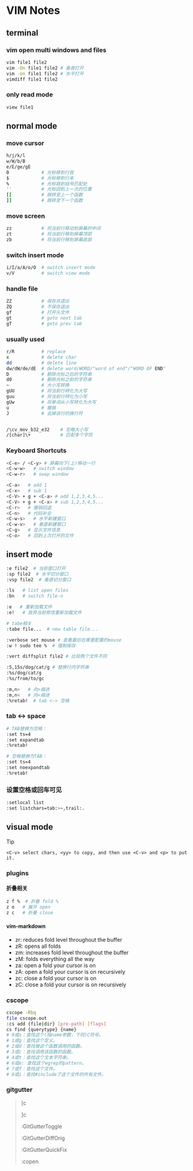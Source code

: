 # VIM Notes

## terminal

### vim open multi windows and files

```bash
vim file1 file2
vim -On file1 file2 # 垂直打开
vim -on file1 file2 # 水平打开
vimdiff file1 file2
```

### only read mode

```bash
view file1
```

## normal mode

### move cursor

```bash
h/j/k/l
w/W/b/B
e/E/ge/gE
0            # 光标移到行首
$            # 光标移到行末
%            # 光标跳到括号匹配处
''           # 光标回到上一次的位置
[[           # 跳转至上一个函数
]]           # 跳转至下一个函数
```

### move screen

```bash
zz           # 将当前行移动到屏幕的中间
zt           # 将当前行移到屏幕顶部
zb           # 将当前行移到屏幕底部
```

### switch insert mode

```bash
i/I/a/A/o/O  # switch insert mode
v/V          # switch view mode
```

### handle file

```bash
ZZ           # 保存并退出
ZQ           # 不保存退出
gf           # 打开头文件
gt           # goto next tab
gT           # goto prev tab
```

### usually used

```bash
r/R          # replace
x            # delete char
dd           # delete line
dw/dW/de/dE  # delete word/WORD/"word of end"/"WORD OF END"
D            # 删除光标之后的字符串
d0           # 删除光标之前的字符串
~            # 大小写转换
gUU          # 将当前行转化为大写
guu          # 将当前行转化为小写
gUw          # 将单词从小写转化为大写
u            # 撤销
J            # 去掉该行的换行符


/\cv_mov_b32_e32    # 忽略大小写
/[char]\+           # 匹配多个字符
```

### Keyboard Shortcuts

```bash
<C-e> / <C-y> # 屏幕向下(上)移动一行
<C-w-w>   # switch window
<C-w-r>   # swap window

<C-a>   # add 1
<C-x>   # sub 1
<C-V> + g + <C-a> # add 1,2,3,4,5...
<C-V> + g + <C-x> # sub 1,2,3,4,5...
<C-r>   # 撤销回退
<C-n>   # 代码补全
<C-w-s>   # 水平新建窗口
<C-w-v>   # 垂直新建窗口
<C-g>   # 显示文件信息
<C-o>   # 回到上次打开的文件
```

## insert mode

```bash
:e file2  # 当前窗口打开
:sp file2  # 水平切分窗口
:vsp file2  # 垂直切分窗口

:ls   # list open files
:bn   # switch file-n

:e   # 重新加载文件
:e!   # 放弃当前修改重新加载文件

# tabe相关
:tabe file...  # new table file...

:verbose set mouse # 查看最后在哪里配置的mouse
:w ! sudo tee %  # 强制保存

:vert diffsplit file2 # 比较两个文件不同

:5,15s/dog/cat/g # 替换行内字符串
:%s/dog/cat/g
:%s/from/to/gc

:m,n>   # 向>缩进
:m,n<   # 向<缩进
:%retab!  # tab <-> 空格
```

### tab <-> space

```bash
# TAB替换为空格：
:set ts=4
:set expandtab
:%retab!

# 空格替换为TAB：
:set ts=4
:set noexpandtab
:%retab!
```

### 设置空格或回车可见

```bash
:setlocal list
:set listchars=tab:>~,trail:.
```

## visual mode

> [!TIP]
> ``<C-v> select chars, <yy> to copy, and then use <C-v> and <p> to put it.``

### plugins

#### 折叠相关

```bash
z f %  # 折叠 fold %
z o   # 展开 open
z c   # 折叠 close
```

#### vim-markdown

- zr: reduces fold level throughout the buffer
- zR: opens all folds
- zm: increases fold level throughout the buffer
- zM: folds everything all the way
- za: open a fold your cursor is on
- zA: open a fold your cursor is on recursively
- zc: close a fold your cursor is on
- zC: close a fold your cursor is on recursively

### cscope

```bash
cscope -Rbq
file cscope.out
:cs add {file|dir} [pre-path] [flags]
cs find {querytype} {name}
# 0或s：查找这个(指name参数，下同)C符号。
# 1或g：查找这个定义。
# 2或d：查找被这个函数调用的函数。
# 3或c：查找调用该函数的函数。
# 4或t：查找这个文本字符串。
# 6或e: 查找这个egrep的pattern。
# 7或f：查找这个文件。
# 8或i：查找#include了这个文件的所有文件。
```

### gitgutter

> [c
>
> ]c
>
> :GitGutterToggle
>
> :GitGutterDiffOrig
>
> :GitGutterQuickFix
>
> :copen
